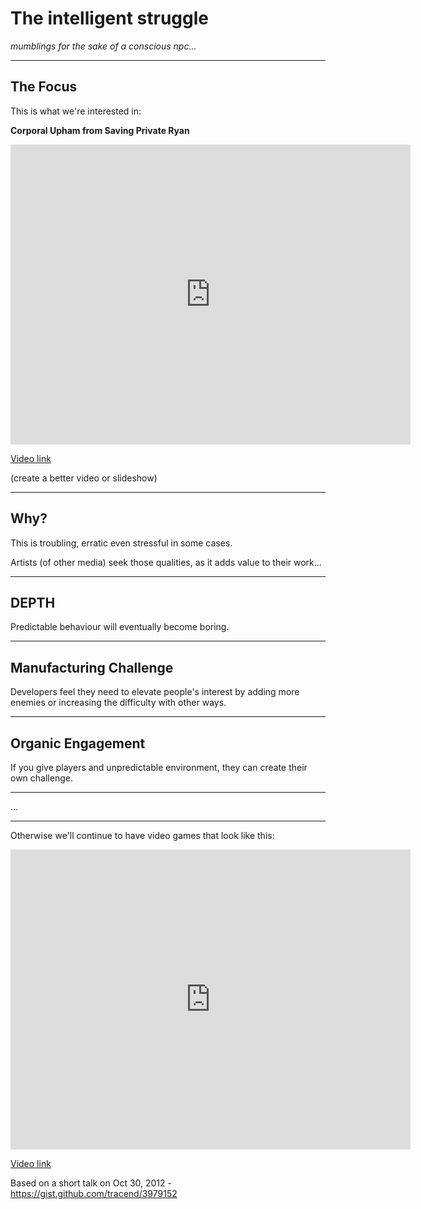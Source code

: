 # The intelligent struggle

*mumblings for the sake of a conscious npc...*

---
## The Focus
This is what we're interested in: 

**Corporal Upham from Saving Private Ryan**

<iframe width="640" height="480" src="http://www.youtube.com/embed/Qx25WHe_KcE" frameborder="0" allowfullscreen="allowfullscreen"></iframe>

[Video link](http://www.youtube.com/watch?v=Qx25WHe_KcE)

(create a better video or slideshow) 


---
## Why? 

This is troubling, erratic even stressful in some cases. 

Artists (of other media) seek those qualities, as it adds value to their work...

---

## DEPTH

Predictable behaviour will eventually become boring. 

---

## Manufacturing Challenge

Developers feel they need to elevate people's interest by adding more enemies or increasing the difficulty with other ways. 

---

## Organic Engagement

If you give players and unpredictable environment, they can create their own challenge.

---

...

---

Otherwise we'll continue to have video games that look like this: 

<iframe width="640" height="480" src="http://www.youtube.com/embed/15SCp0XlMic#t=3s" frameborder="0" allowfullscreen="allowfullscreen"></iframe>

[Video link](http://www.youtube.com/watch?v=15SCp0XlMic#t=3s)

Based on a short talk on  Oct 30, 2012 - https://gist.github.com/tracend/3979152
